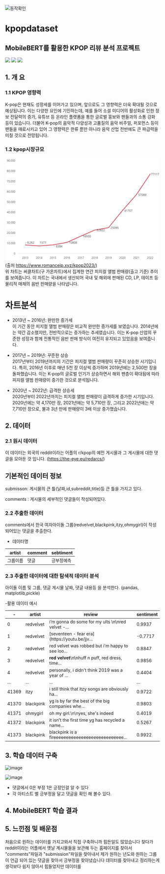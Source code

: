 <img src="https://github.com/ssom1/example/blob/main/k-pop-idol-center-stage-enveloped-in-a-spotlight-fans-silhouettes-forming-a-heart-shaped-ocean-in-.png" alt="동작확인" width="1000" height="350"/>

# kpopdataset

## MobileBERT를 활용한 KPOP 리뷰 분석 프로젝트  
<!-- 
badge icon 참고 사이트
https://github.com/danmadeira/simple-icon-badges
-->
<img src="https://img.shields.io/badge/python-%233776AB.svg?&style=for-the-badge&logo=python&logoColor=white" />
<img src="https://img.shields.io/badge/pytorch-%23EE4C2C.svg?&style=for-the-badge&logo=pytorch&logoColor=white" />
<img src="https://img.shields.io/badge/pycharm-%23000000.svg?&style=for-the-badge&logo=pycharm&logoColor=white" />

## 1. 개 요 
### 1.1 KPOP 영향력

K-pop은 현재도 성장세를 이어가고 있으며, 앞으로도 그 영향력은 더욱 확대될 것으로 예상됩니다. 이는 다양한 요인에 기인하는데, 예를 들어 소셜 미디어의 활성화로 인한 정보 전달력의 증가, 유튜브 등 온라인 플랫폼을 통한 글로벌 홍보와 팬들과의 소통 강화 등이 있습니다. 더불어 K-pop의 음악적 다양성과 고품질의 음악 비주얼, 퍼포먼스 등이 팬들을 매료시키고 있어 그 영향력은 한류 뿐만 아니라 음악 산업 전반에도 큰 파급력을 미칠 것으로 전망됩니다.

### 1.2 kpop시장규모

![동장화면](https://github.com/ssom1/example/blob/main/kpop%20%EC%84%B1%EC%9E%A5.png)
(출처 https://www.romanceip.xyz/kpop2023/) <br>
위 차트는 써클차트(구 가온차트)에서 집계한 연간 피지컬 앨범 판매량(출고 기준) 추이를 보여줍니다. 이 차트는 국내에서 생산되어 국내 및 해외에 판매된 CD, LP, 테이프 등 물리적 매체의 음반 판매량을 나타냅니다.

# 차트분석
- 2013년 ~ 2016년: 완만한 증가세 <br>
  이 기간 동안 피지컬 앨범 판매량은 비교적 완만한 증가세를 보였습니다. 2014년에는 약간 감소했지만, 전반적으로는 증가하는 추세였습니다. 이는 K-pop 산업의 꾸준한 성장과 함께 전통적인 음반 판매 방식이 여전히 유지되고 있었음을 보여줍니다.
  
- 2017년 ~ 2019년: 꾸준한 상승 <br>
  2017년부터 2019년까지의 기간은 피지컬 앨범 판매량이 꾸준히 상승한 시기입니다. 특히, 2016년 이후로 매년 5천 장 이상씩 증가하며 2019년에는 2,500만 장을 돌파했습니다. 이는 K-pop의 글로벌 인기가 상승하면서 해외 팬층이 확대됨에 따라 피지컬 앨범 판매량이 증가한 것으로 분석됩니다.

- 2020년 ~ 2022년: 급격한 상승세 <br>
  2020년부터 2022년까지는 피지컬 앨범 판매량이 급격하게 증가한 시기입니다. 2020년에는 약 4,170만 장, 2021년에는 약 5,710만 장, 그리고 2022년에는 약 7,710만 장으로, 불과 3년 만에 판매량이 3배 이상 증가했습니다.
  
## 2. 데이터
### 2.1 원시 데이터
이 데이터는 외국의 reddit이라는 어플의 r/kpop의 예전 게시물과 그 게시물에 대한 댓글을 모아둔 것 입니다.
(https://the-eye.eu/redarcs/)

## 기본적인 데이터 정보
submisson: 게시물의 큰 틀(날짜,id,subreddit,title)등 큰 틀을 가지고 있다.

comments : 게시물의 세부적인 댓글들이 작성되어있다.

### 2.2 추출한 데이터
comments에서 한국 여자아이돌 그룹(redvelvet,blackpink,itzy,ohmygirl)이 작성되어있는
댓글을 추출한다.

- 데이터명

|artist|comment|sebtiment|
|------|---------|------|
|그룹이름|댓글|긍부정예측|

### 2.3 추출한 데이터에 대한 탐색적 데이터 분석
아이돌 이름 및 그룹, 댓글 게시물 날짜, 댓글 내용등 을 분석한다.
(pandas, matplotlib,pickle)

-활용 데이터 예시

|-|artist|review|sentiment|
|----|----|----|----|
|0|redvelvet|i’m gonna do some for my ults \n\nred velvet -...|0.9937|
|1|redvelvet|[seventeen - fear era](https:\/\/youtu.be\/jjv...|-0.7717|
|2|redvelvet|red velvet was robbed but i'm happy to see loo...|0.8847|
|3|redvelvet|**red velvet**\n\nhuff n puff, red dress, time...|0.9856|
|4|redvelvet|personally, i didn't think 2019 was a year of ...|0.4404|
|...|...|...|...|
|41369|itzy|i still think that itzy songs are obviously ha...|0.9722|
|41370|blackpink|yg is by far the best of the big companies whe...|0.9803|
|41371|ohmygirl|oh my girl.\n\nyes, she's indeed|0.4019|
|41372|blackpink|  it isn't the first time yg has recycled a name...|0.5267|
|41373|blackpink|blackpink is a fireeeeeeeeeeeeeeeeeeeeeeeeeeee...|0.9922|


## 3. 학습 데이터 구축
![image](https://github.com/ssom1/kpopdataset/assets/101031955/222a22f2-6af9-416d-8507-ec5b83a7ee52)

![image](https://github.com/ssom1/kpopdataset/assets/101031955/85996933-f81c-40cf-a31a-cfea827ff3c4)

- 댓글에서 0은 부정 1은 긍정인걸 알 수 있다
- 각 아티스트 별 긍부정을 달고 댓글을 확인 해 볼수 있다.

## 4. MobileBERT 학습 결과

## 5. 느낀점 및 배운점
처음으로 원하는 데이터를 가지고와서 직접 구축하니까 힘든일도 많았습니다
찾다가 reddit이라는 어플에서 옛날 계시물들을 보관해 두는 홈페이지를 찾아서
"comments"파일과 "submission"파일을 찾아내서 제가 원하는 년도와 원하는 그룹이 언급 되어 있는
댓글을 찾아서 긍부정을 찾아냈습니다 
데이터를 찾아내고 정리하는게 생각보다 쉽지 않아서 힘들었지만 데이터를
